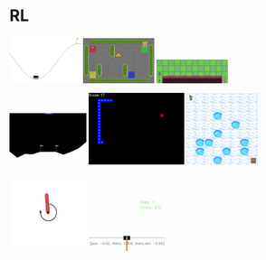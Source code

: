 # RL

<img width="25%" src="https://github.com/parkkyungjun/RL/blob/main/gym/MountainCar-v0/MountainCar-v0.gif"> <img width="25%" src="https://github.com/parkkyungjun/RL/blob/main/gym/Taxi-v3/Taxi-v3.gif"> <img width="25%" src="https://github.com/parkkyungjun/RL/blob/main/gym/CliffWalking-v0/CliffWalking-v0.gif">

<img width="27%" src="https://github.com/parkkyungjun/RL/blob/main/gym/LunarLander-v2/LunarLander-v2.gif"> <img width="33.5%" src="https://github.com/parkkyungjun/RL/blob/main/snake_ai/result/SnakeAI.gif?raw=true"> <img width="25%" src="https://github.com/parkkyungjun/RL/blob/main/gym/FrozenLake8x8-v1/FrozenLake8x8-v1.gif">

<img width="27%" src="https://github.com/parkkyungjun/RL/blob/main/gym/Pendulum-v1/Pendulum-v1.gif"> <img width="27%" src="https://github.com/parkkyungjun/RL/blob/main/pendulum/pendulum.gif?raw=true"> 


